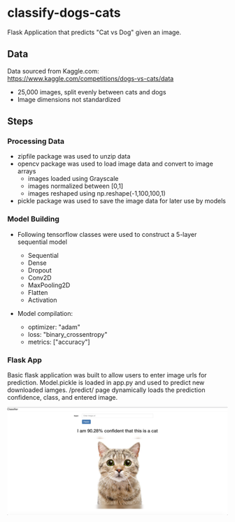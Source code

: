 # classify-dogs-cats

Flask Application that predicts "Cat vs Dog" given an image.

## Data

Data sourced from Kaggle.com: https://www.kaggle.com/competitions/dogs-vs-cats/data

- 25,000 images, split evenly between cats and dogs
- Image dimensions not standardized


## Steps

### Processing Data

- zipfile package was used to unzip data
- opencv package was used to load image data and convert to image arrays
  - images loaded using Grayscale
  - images normalized between [0,1]
  - images reshaped using np.reshape(-1,100,100,1)
- pickle package was used to save the image data for later use by models

### Model Building

- Following tensorflow classes were used to construct a 5-layer sequential model
  - Sequential
  - Dense
  - Dropout
  - Conv2D
  - MaxPooling2D
  - Flatten
  - Activation

- Model compilation:
  - optimizer: "adam"
  - loss: "binary_crossentropy"
  - metrics: ["accuracy"]


### Flask App

Basic flask application was built to allow users to enter image urls for prediction. Model.pickle is loaded in app.py and used to predict new downloaded iamges. /predict/ page dynamically loads the prediction confidence, class, and entered image.

![Image](pics/flask.png?raw=true)
